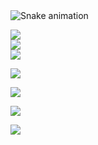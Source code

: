 <img src="https://raw.githubusercontent.com/ema28pro/ema28pro/output/snake.svg" alt="Snake animation" />

![](https://github-readme-stats.vercel.app/api?username=ema28pro&theme=dark&hide_border=true&include_all_commits=false&count_private=false)<br/>
![](https://nirzak-streak-stats.vercel.app/?user=ema28pro&theme=dark&hide_border=true)<br/>
![](https://github-readme-stats.vercel.app/api/top-langs/?username=ema28pro&theme=dark&hide_border=true&include_all_commits=false&count_private=false&layout=compact)

![](https://github-profile-trophy.vercel.app/?username=ema28pro&theme=radical&no-frame=true&no-bg=true&margin-w=4)

![](https://quotes-github-readme.vercel.app/api?type=vetical&theme=radical)

![](https://visitcount.itsvg.in/api?id=ema28pro)

![](https://awesome-github-stats.azurewebsites.net/user-stats/ema28pro?cardType=octocat&preferLogin=true)

